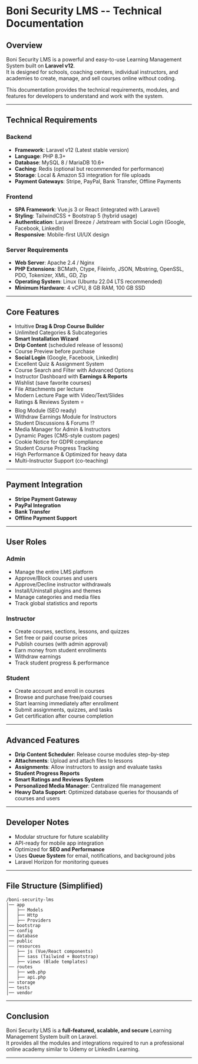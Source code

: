 # Boni Security LMS -- Technical Documentation

## Overview

Boni Security LMS is a powerful and easy-to-use Learning Management
System built on **Laravel v12**.\
It is designed for schools, coaching centers, individual instructors,
and academies to create, manage, and sell courses online without coding.

This documentation provides the technical requirements, modules, and
features for developers to understand and work with the system.

------------------------------------------------------------------------

## Technical Requirements

### Backend

-   **Framework**: Laravel v12 (Latest stable version)
-   **Language**: PHP 8.3+
-   **Database**: MySQL 8 / MariaDB 10.6+
-   **Caching**: Redis (optional but recommended for performance)
-   **Storage**: Local & Amazon S3 integration for file uploads
-   **Payment Gateways**: Stripe, PayPal, Bank Transfer, Offline
    Payments

### Frontend

-   **SPA Framework**: Vue.js 3 or React (integrated with Laravel)
-   **Styling**: TailwindCSS + Bootstrap 5 (hybrid usage)
-   **Authentication**: Laravel Breeze / Jetstream with Social Login
    (Google, Facebook, LinkedIn)
-   **Responsive**: Mobile-first UI/UX design

### Server Requirements

-   **Web Server**: Apache 2.4 / Nginx
-   **PHP Extensions**: BCMath, Ctype, Fileinfo, JSON, Mbstring,
    OpenSSL, PDO, Tokenizer, XML, GD, Zip
-   **Operating System**: Linux (Ubuntu 22.04 LTS recommended)
-   **Minimum Hardware**: 4 vCPU, 8 GB RAM, 100 GB SSD

------------------------------------------------------------------------

## Core Features

-   Intuitive **Drag & Drop Course Builder**
-   Unlimited Categories & Subcategories
-   **Smart Installation Wizard**
-   **Drip Content** (scheduled release of lessons)
-   Course Preview before purchase
-   **Social Login** (Google, Facebook, LinkedIn)
-   Excellent Quiz & Assignment System
-   Course Search and Filter with Advanced Options
-   Instructor Dashboard with **Earnings & Reports**
-   Wishlist (save favorite courses)
-   File Attachments per lecture
-   Modern Lecture Page with Video/Text/Slides
-   Ratings & Reviews System ⭐
-   Blog Module (SEO ready)
-   Withdraw Earnings Module for Instructors
-   Student Discussions & Forums ⁉
-   Media Manager for Admin & Instructors
-   Dynamic Pages (CMS-style custom pages)
-   Cookie Notice for GDPR compliance
-   Student Course Progress Tracking
-   High Performance & Optimized for heavy data
-   Multi-Instructor Support (co-teaching)

------------------------------------------------------------------------

## Payment Integration

-   **Stripe Payment Gateway**
-   **PayPal Integration**
-   **Bank Transfer**
-   **Offline Payment Support**

------------------------------------------------------------------------

## User Roles

### Admin

-   Manage the entire LMS platform
-   Approve/Block courses and users
-   Approve/Decline instructor withdrawals
-   Install/Uninstall plugins and themes
-   Manage categories and media files
-   Track global statistics and reports

### Instructor

-   Create courses, sections, lessons, and quizzes
-   Set free or paid course prices
-   Publish courses (with admin approval)
-   Earn money from student enrollments
-   Withdraw earnings
-   Track student progress & performance

### Student

-   Create account and enroll in courses
-   Browse and purchase free/paid courses
-   Start learning immediately after enrollment
-   Submit assignments, quizzes, and tasks
-   Get certification after course completion

------------------------------------------------------------------------

## Advanced Features

-   **Drip Content Scheduler**: Release course modules step-by-step
-   **Attachments**: Upload and attach files to lessons
-   **Assignments**: Allow instructors to assign and evaluate tasks
-   **Student Progress Reports**
-   **Smart Ratings and Reviews System**
-   **Personalized Media Manager**: Centralized file management
-   **Heavy Data Support**: Optimized database queries for thousands of
    courses and users

------------------------------------------------------------------------

## Developer Notes

-   Modular structure for future scalability
-   API-ready for mobile app integration
-   Optimized for **SEO and Performance**
-   Uses **Queue System** for email, notifications, and background jobs
-   Laravel Horizon for monitoring queues

------------------------------------------------------------------------

## File Structure (Simplified)

    /boni-security-lms
    │── app
    │   ├── Models
    │   ├── Http
    │   ├── Providers
    │── bootstrap
    │── config
    │── database
    │── public
    │── resources
    │   ├── js (Vue/React components)
    │   ├── sass (Tailwind + Bootstrap)
    │   ├── views (Blade templates)
    │── routes
    │   ├── web.php
    │   ├── api.php
    │── storage
    │── tests
    │── vendor

------------------------------------------------------------------------

## Conclusion

Boni Security LMS is a **full-featured, scalable, and secure** Learning
Management System built on Laravel.\
It provides all the modules and integrations required to run a
professional online academy similar to Udemy or LinkedIn Learning.

------------------------------------------------------------------------
